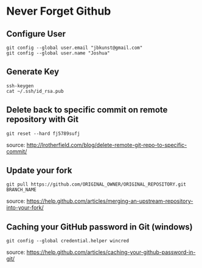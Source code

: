 # Never Forget Github

## Configure User
```
git config --global user.email "jbkunst@gmail.com"
git config --global user.name "Joshua"
```

## Generate Key
```
ssh-keygen
cat ~/.ssh/id_rsa.pub
```


## Delete back to specific commit on remote repository with Git
```
git reset --hard fj5789sufj
```
source: http://lrotherfield.com/blog/delete-remote-git-repo-to-specific-commit/

## Update your fork
```
git pull https://github.com/ORIGINAL_OWNER/ORIGINAL_REPOSITORY.git BRANCH_NAME
```
source: https://help.github.com/articles/merging-an-upstream-repository-into-your-fork/


## Caching your GitHub password in Git (windows)
```
git config --global credential.helper wincred
```
source: https://help.github.com/articles/caching-your-github-password-in-git/

